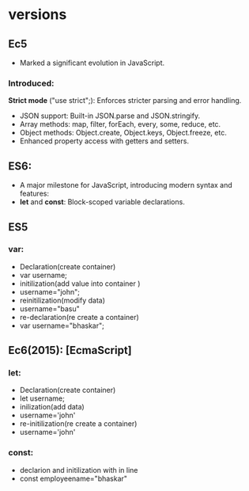 # versions
## Ec5
- Marked a significant evolution in JavaScript.
### Introduced:
**Strict mode** ("use strict";): Enforces stricter parsing and error handling.
- JSON support: Built-in JSON.parse and JSON.stringify.
- Array methods: map, filter, forEach, every, some, reduce, etc.
- Object methods: Object.create, Object.keys, Object.freeze, etc.
- Enhanced property access with getters and setters.

## ES6:
- A major milestone for JavaScript, introducing modern syntax and features:
- **let** and **const**: Block-scoped variable declarations.

## ES5
### var:
- Declaration(create container)
-    var username;
- initilization(add value  into container )
-    username="john";
- reinitilization(modify data)
-    username="basu"
- re-declaration(re create a container)
-  var username="bhaskar";

## Ec6(2015): [EcmaScript]
### let:

- Declaration(create container)
-  let username;
- inilization(add data)
- username='john'
- re-initilization(re create a container)
- username='john'


### const:
-  declarion and initilization with in line
-  const employeename="bhaskar"







